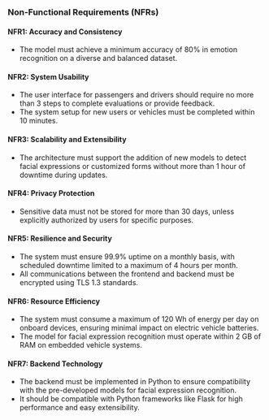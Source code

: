 ### **Non-Functional Requirements (NFRs)**

#### **NFR1: Accuracy and Consistency**
- The model must achieve a minimum accuracy of 80% in emotion recognition on a diverse and balanced dataset.

#### **NFR2: System Usability**
- The user interface for passengers and drivers should require no more than 3 steps to complete evaluations or provide feedback.  
- The system setup for new users or vehicles must be completed within 10 minutes.

#### **NFR3: Scalability and Extensibility**
- The architecture must support the addition of new models to detect facial expressions or customized forms without more than 1 hour of downtime during updates.

#### **NFR4: Privacy Protection**
- Sensitive data must not be stored for more than 30 days, unless explicitly authorized by users for specific purposes.

#### **NFR5: Resilience and Security**
- The system must ensure 99.9% uptime on a monthly basis, with scheduled downtime limited to a maximum of 4 hours per month.  
- All communications between the frontend and backend must be encrypted using TLS 1.3 standards.

#### **NFR6: Resource Efficiency**
- The system must consume a maximum of 120 Wh of energy per day on onboard devices, ensuring minimal impact on electric vehicle batteries.  
- The model for facial expression recognition must operate within 2 GB of RAM on embedded vehicle systems.

#### **NFR7: Backend Technology**
- The backend must be implemented in Python to ensure compatibility with the pre-developed models for facial expression recognition.  
- It should be compatible with Python frameworks like Flask for high performance and easy extensibility.